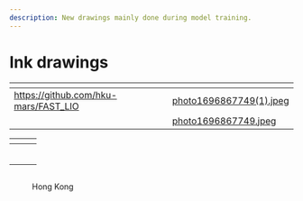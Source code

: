 ```yaml
---
description: New drawings mainly done during model training.
---
```


# Ink drawings



<table data-card-size="large" data-view="cards"><thead><tr><th data-type="content-ref"></th><th data-hidden data-card-cover data-type="files"></th></tr></thead><tbody><tr><td><a href="https://github.com/hku-mars/FAST_LIO">https://github.com/hku-mars/FAST_LIO</a></td><td><a href=".gitbook/assets/photo1696867749(1).jpeg">photo1696867749(1).jpeg</a></td></tr><tr><td></td><td><a href=".gitbook/assets/photo1696867749.jpeg">photo1696867749.jpeg</a></td></tr></tbody></table>



<table data-view="cards"><thead><tr><th></th><th></th><th></th></tr></thead><tbody><tr><td><img src=".gitbook/assets/photo_2023-02-06_10-58-54.jpg" alt=""></td><td></td><td></td></tr><tr><td><img src=".gitbook/assets/photo_2023-02-06_10-58-54 (2).jpg" alt=""></td><td></td><td></td></tr><tr><td><img src=".gitbook/assets/photo_2023-02-06_10-58-55.jpg" alt=""></td><td></td><td></td></tr><tr><td><img src=".gitbook/assets/photo_2023-02-06_10-58-56.jpg" alt=""></td><td></td><td></td></tr><tr><td><img src=".gitbook/assets/photo_2023-02-06_10-58-55 (3).jpg" alt=""></td><td></td><td></td></tr><tr><td><img src=".gitbook/assets/photo_2023-02-06_10-59-09.jpg" alt=""></td><td></td><td></td></tr></tbody></table>



<figure><img src=".gitbook/assets/photo_2023-02-06_10-58-55 (2).jpg" alt=""><figcaption><p>Hong Kong</p></figcaption></figure>
